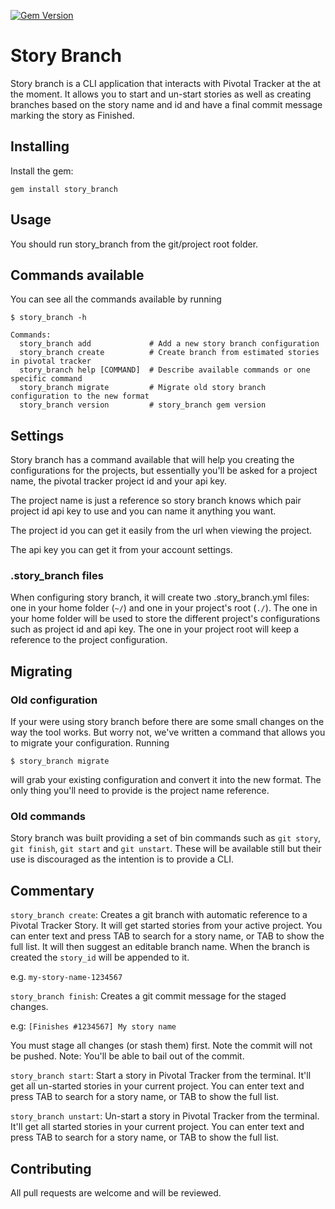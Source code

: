 [![Gem Version](https://badge.fury.io/rb/story_branch.png)](http://badge.fury.io/rb/story_branch)

# Story Branch

Story branch is a CLI application that interacts with Pivotal Tracker at the
at the moment. It allows you to start and un-start stories as well as creating
branches based on the story name and id and have a final commit message marking
the story as Finished.

## Installing

Install the gem:

    gem install story_branch

## Usage

You should run story_branch from the git/project root folder.

## Commands available

You can see all the commands available by running

```
$ story_branch -h

Commands:
  story_branch add             # Add a new story branch configuration
  story_branch create          # Create branch from estimated stories in pivotal tracker
  story_branch help [COMMAND]  # Describe available commands or one specific command
  story_branch migrate         # Migrate old story branch configuration to the new format
  story_branch version         # story_branch gem version
```

## Settings

Story branch has a command available that will help you creating the configurations
for the projects, but essentially you'll be asked for a project name, the pivotal
tracker project id and your api key.

The project name is just a reference so story branch knows which pair project id
api key to use and you can name it anything you want.

The project id you can get it easily from the url when viewing the project.

The api key you can get it from your account settings.

### .story_branch files

When configuring story branch, it will create two .story_branch.yml files: one in
your home folder (`~/`) and one in your project's root (`./`).
The one in your home folder will be used to store the different project's configurations
such as project id and api key.
The one in your project root will keep a reference to the project configuration.

## Migrating

### Old configuration

If your were using story branch before there are some small changes on the way the
tool works. But worry not, we've written a command that allows you to migrate your
configuration. Running

`$ story_branch migrate`

will grab your existing configuration and convert it into the new format. The only
thing you'll need to provide is the project name reference.

### Old commands

Story branch was built providing a set of bin commands such as `git story`, `git finish`, `git start` and `git unstart`. These will be available still but their use
is discouraged as the intention is to provide a CLI.

## Commentary

`story_branch create`: Creates a git branch with automatic reference to a
Pivotal Tracker Story. It will get started stories from your active
project. You can enter text and press TAB to search for a story
name, or TAB to show the full list. It will then suggest an editable
branch name. When the branch is created the `story_id` will
be appended to it.

e.g. `my-story-name-1234567`

`story_branch finish`: Creates a git commit message for the staged changes.

e.g: `[Finishes #1234567] My story name`

You must stage all changes (or stash them) first. Note the commit will not
be pushed. Note: You'll be able to bail out of the commit.

`story_branch start`: Start a story in Pivotal Tracker from the terminal.
It'll get all un-started stories in your current project. You can
enter text and press TAB to search for a story name, or TAB to show
the full list.

`story_branch unstart`: Un-start a story in Pivotal Tracker from the terminal.
It'll get all started stories in your current project. You can
enter text and press TAB to search for a story name, or TAB to show
the full list.

## Contributing

All pull requests are welcome and will be reviewed.
